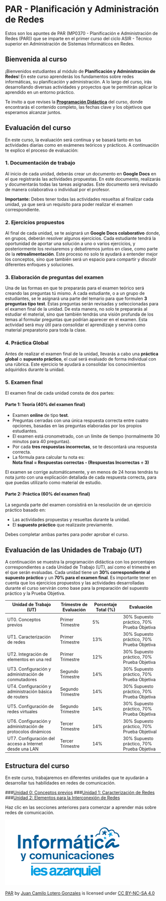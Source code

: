 # **PAR - Planificación y Administración de Redes** 


Estos son los apuntes de PAR (MP0370 - Planificación e Administración de Redes (PAR)) que se imparte en el primer curso del ciclo ASIR - Técnico superior en Administración de Sistemas Informáticos en Redes.

## **Bienvenida al curso**

¡Bienvenidos estudiantes al módulo de **Planificación y Administración de Redes**! En este curso aprenderás los fundamentos sobre redes informáticas, su planificación y administración. A lo largo del curso, irás desarrollando diversas actividades y proyectos que te permitirán aplicar lo aprendido en un entorno práctico.

Te invito a que revises la **[Programación Didáctica](https://docs.google.com/document/d/191Lf5I5oZgAO87bs2ZUu70imJ4ceVAMC/edit?usp=sharing&ouid=107356951028877771072&rtpof=true&sd=true)** del curso, donde encontrarás el contenido completo, las fechas clave y los objetivos que esperamos alcanzar juntos.

## **Evaluación del curso**

En este curso, la evaluación será continua y se basará tanto en tus actividades diarias como en exámenes teóricos y prácticos. A continuación te explico el proceso de evaluación:

### **1. Documentación de trabajo**
Al inicio de cada unidad, deberás crear un documento en **Google Docs** en el que registrarás las actividades propuestas. En este documento, realizarás y documentarás todas las tareas asignadas. Este documento será revisado de manera colaborativa o individual por el profesor.

**Importante:** Debes tener todas las actividades resueltas al finalizar cada unidad, ya que será un requisito para poder realizar el examen correspondiente.

### **2. Ejercicios propuestos**
Al final de cada unidad, se te asignará un **Google Docs colaborativo** donde, en grupos, deberán resolver algunos ejercicios. Cada estudiante tendrá la oportunidad de aportar una solución a uno o varios ejercicios, y posteriormente los revisaremos y debatiremos juntos en clase, como parte de la **retroalimentación**. Este proceso no solo te ayudará a entender mejor los conceptos, sino que también será un espacio para compartir y discutir diferentes enfoques y soluciones.

### **3. Elaboración de preguntas del examen**
Una de las formas en que te prepararás para el examen teórico será creando las preguntas tú mismo. A cada estudiante, o a un grupo de estudiantes, se le asignará una parte del temario para que formulen **3 preguntas tipo test**. Estas preguntas serán revisadas y seleccionadas para el examen final de la unidad. De esta manera, no solo te prepararás al estudiar el material, sino que también tendrás una visión profunda de los temas al formular preguntas que podrían aparecer en el examen. Esta actividad será muy útil para consolidar el aprendizaje y servirá como material preparatorio para toda la clase.

### **4. Práctica Global**
Antes de realizar el examen final de la unidad, llevarás a cabo una **práctica global** o **supuesto práctico**, el cual será evaluado de forma individual con una rúbrica. Este ejercicio te ayudará a consolidar los conocimientos adquiridos durante la unidad.

### **5. Examen final**
El examen final de cada unidad consta de dos partes:

#### Parte 1: Teoría (40% del examen final)
- Examen **online** de tipo **test**.
- Preguntas cerradas con una única respuesta correcta entre cuatro opciones, basadas en las preguntas elaboradas por los propios estudiantes.
- El examen está cronometrado, con un límite de tiempo (normalmente 30 minutos para 40 preguntas).
- Por cada **tres respuestas incorrectas**, se te descontará una respuesta correcta.
- La fórmula para calcular tu nota es:  
  **Nota final = Respuestas correctas - (Respuestas Incorrectas ÷ 3)**
  
El examen se corrige automáticamente, y en menos de 24 horas tendrás tu nota junto con una explicación detallada de cada respuesta correcta, para que puedas utilizarlo como material de estudio.

#### Parte 2: Práctica (60% del examen final)
La segunda parte del examen consistirá en la resolución de un ejercicio práctico basado en:

- Las actividades propuestas y resueltas durante la unidad.
- El **supuesto práctico** que realizaste previamente.

Debes completar ambas partes para poder aprobar el curso.

## **Evaluación de las Unidades de Trabajo (UT)**

A continuación se muestra la programación didáctica con los porcentajes correspondientes a cada Unidad de Trabajo (UT), así como el trimestre en el que serán evaluadas. Cada unidad tiene un **30% correspondiente al supuesto práctico** y un **70% para el examen final**. Es importante tener en cuenta que los ejercicios propuestos y las actividades desarrolladas durante el curso servirán como base para la preparación del supuesto práctico y la Prueba Objetiva.

| **Unidad de Trabajo (UT)**                                         | **Trimestre de Evaluación** | **Porcentaje Total (%)** | **Evaluación**                           |
|-------------------------------------------------------------------|-----------------------------|--------------------------|------------------------------------------|
| UT0. Conceptos previos                                             | Primer Trimestre             | 5%                       | 30% Supuesto práctico, 70% Prueba Objetiva |
| UT1. Caracterización de redes                                      | Primer Trimestre             | 13%                      | 30% Supuesto práctico, 70% Prueba Objetiva |
| UT2. Integración de elementos en una red                           | Primer Trimestre             | 12%                      | 30% Supuesto práctico, 70% Prueba Objetiva |
| UT3. Configuración y administración de conmutadores                | Segundo Trimestre            | 14%                      | 30% Supuesto práctico, 70% Prueba Objetiva |
| UT4. Configuración y administración básica de routers              | Segundo Trimestre            | 14%                      | 30% Supuesto práctico, 70% Prueba Objetiva |
| UT5. Configuración de redes virtuales                              | Segundo Trimestre            | 14%                      | 30% Supuesto práctico, 70% Prueba Objetiva |
| UT6. Configuración y administración de protocolos dinámicos        | Tercer Trimestre             | 14%                      | 30% Supuesto práctico, 70% Prueba Objetival |
| UT7. Configuración del acceso a Internet desde una LAN             | Tercer Trimestre             | 14%                      | 30% Supuesto práctico, 70% Prueba Objetiva |


## **Estructura del curso**
En este curso, trabajaremos en diferentes unidades que te ayudarán a desarrollar tus habilidades en redes de comunicación.

###[Unidad 0: Conceptos previos](unidad0/unidad0.md)
###[Unidad 1: Caracterización de Redes](unidad1/unidad1.md)
###[Unidad 2: Elementos para la Interconexión de Redes](unidad2/unidad2.md)

Haz clic en las secciones anteriores para comenzar a aprender más sobre redes de comunicación.

![logo](images/dep-info.png)

<p xmlns:cc="http://creativecommons.org/ns#" xmlns:dct="http://purl.org/dc/terms/"><a property="dct:title" rel="cc:attributionURL" href="https://github.com/kdeveloper7">PAR</a> by <a rel="cc:attributionURL dct:creator" property="cc:attributionName" href=https://github.com/kdeveloper7>Juan Camilo Lotero Gonzales</a> is licensed under <a href="https://creativecommons.org/licenses/by-nc-sa/4.0/?ref=chooser-v1" target="_blank" rel="license noopener noreferrer" style="display:inline-block;">CC BY-NC-SA 4.0<img style="height:22px!important;margin-left:3px;vertical-align:text-bottom;" src="https://mirrors.creativecommons.org/presskit/icons/cc.svg?ref=chooser-v1" alt=""><img style="height:22px!important;margin-left:3px;vertical-align:text-bottom;" src="https://mirrors.creativecommons.org/presskit/icons/by.svg?ref=chooser-v1" alt=""><img style="height:22px!important;margin-left:3px;vertical-align:text-bottom;" src="https://mirrors.creativecommons.org/presskit/icons/nc.svg?ref=chooser-v1" alt=""><img style="height:22px!important;margin-left:3px;vertical-align:text-bottom;" src="https://mirrors.creativecommons.org/presskit/icons/sa.svg?ref=chooser-v1" alt=""></a></p>
